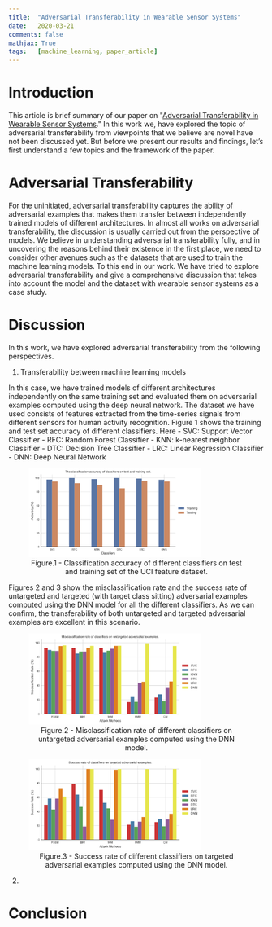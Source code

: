 ```yaml
---
title: 	"Adversarial Transferability in Wearable Sensor Systems"
date: 	2020-03-21
comments: false
mathjax: True
tags: 	[machine_learning, paper_article]
---
```


# Introduction
This article is brief summary of our paper on "[Adversarial Transferability in 
Wearable Sensor Systems](https://arxiv.org/pdf/2003.07982.pdf)." In this work we, 
have explored the topic of adversarial transferability from viewpoints that 
we believe are novel have not been discussed yet. But before we present our results 
and findings, let’s first understand a few topics and the framework of the paper.

# Adversarial Transferability
For the uninitiated, adversarial transferability captures the ability of adversarial 
examples that makes them transfer between independently trained models of different 
architectures. In almost all works on adversarial transferability, 
the discussion is usually carried out from the perspective of models. We believe 
in understanding adversarial transferability fully, and in uncovering the reasons 
behind their existence in the first place, we need to consider other avenues such 
as the datasets that are used to train the machine learning models. To this end 
in our work. We have tried to explore adversarial transferability and give a 
comprehensive discussion that takes into account the model and the dataset with 
wearable sensor systems as a case study.


# Discussion
In this work, we have explored adversarial transferability from the following perspectives. 
1. Transferability between machine learning models

In this case, we have trained models of different architectures independently on the 
same training set and evaluated them on adversarial examples computed using the 
deep neural network. The dataset we have used consists of features extracted from 
the time-series signals from different sensors for human activity recognition.
Figure 1 shows the training and test set accuracy of different classifiers. Here
	- SVC: Support Vector Classifier
	- RFC: Random Forest Classifier
	- KNN: k-nearest neighbor Classifier
	- DTC: Decision Tree Classifier
	- LRC: Linear Regression Classifier
	- DNN: Deep Neural Network

<p align="center">
<figure>
  <img src="../assets/images/transferability/clfs_acc.png" alt="Clfs Acc" style="width:80%">
  <figcaption align="center">Figure.1 - Classification accuracy of different classifiers on test and training set of the UCI feature dataset.</figcaption>
</figure>
</p>

Figures 2 and 3 show the misclassification rate and the success rate of untargeted and 
targeted (with target class sitting) adversarial examples computed using the DNN model 
for all the different classifiers. As we can confirm, the transferability of both 
untargeted and targeted adversarial examples are excellent in this scenario.

<p align="center">
<figure>
  <img src="../assets/images/transferability/ms_rate_untar_model_trans.png" alt="Model Untargeted Results" style="width:80%">
  <figcaption align="center">Figure.2 - Misclassification rate of different classifiers on untargeted adversarial examples computed using the DNN model.</figcaption>
</figure>
</p>

<p align="center">
<figure>
  <img src="../assets/images/transferability/acc_tar_model_trans.png" alt="Model Targeted Results" style="width:80%">
  <figcaption align="center">Figure.3 - Success rate of different classifiers on targeted adversarial examples computed using the DNN model.</figcaption>
</figure>


2. 


# Conclusion